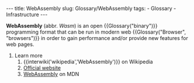 --- title: WebAssembly slug: Glossary/WebAssembly tags: - Glossary - Infrastructure ---

**WebAssembly** (abbr. _Wasm_) is an open {{Glossary("binary")}} programming format that can be run in modern web {{Glossary("Browser", "browsers")}} in order to gain performance and/or provide new features for web pages.

1.  Learn more
    1.  {{interwiki('wikipedia','WebAssembly')}} on Wikipedia
    2.  [Official website](https://webassembly.org/)
    3.  [WebAssembly](/en-US/docs/WebAssembly) on MDN
